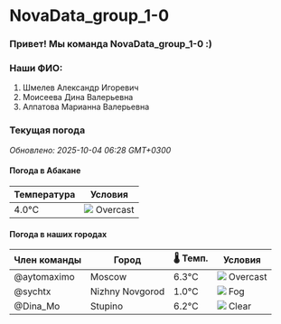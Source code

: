 # NovaData_group_1-0
### Привет! Мы команда NovaData_group_1-0 :)

### Наши ФИО:
1. Шмелев Александр Игоревич
2. Моисеева Дина Валерьевна
3. Алпатова Марианна Валерьевна

### Текущая погода
<!-- WEATHER:START -->
_Обновлено: 2025-10-04 06:28 GMT+0300_

#### Погода в Абакане

| Температура | Условия |
|-------------|----------|
| 4.0°C     | ![](https://cdn.weatherapi.com/weather/64x64/day/122.png) Overcast |

#### Погода в наших городах

| Член команды  | Город               | 🌡️ Темп.  | Условия          |
|---------------|---------------------|-----------|--------------------|
| @aytomaximo    | Moscow              |    6.3°C | ![](https://cdn.weatherapi.com/weather/64x64/night/122.png) Overcast     |
| @sychtx        | Nizhny Novgorod     |    1.0°C | ![](https://cdn.weatherapi.com/weather/64x64/day/248.png) Fog          |
| @Dina_Mo       | Stupino             |    6.2°C | ![](https://cdn.weatherapi.com/weather/64x64/night/113.png) Clear        |

<!-- WEATHER:END -->
